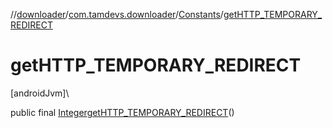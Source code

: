 //[downloader](../../../index.md)/[com.tamdevs.downloader](../index.md)/[Constants](index.md)/[getHTTP_TEMPORARY_REDIRECT](get-h-t-t-p_-t-e-m-p-o-r-a-r-y_-r-e-d-i-r-e-c-t.md)

# getHTTP_TEMPORARY_REDIRECT

[androidJvm]\

public final [Integer](https://developer.android.com/reference/kotlin/java/lang/Integer.html)[getHTTP_TEMPORARY_REDIRECT](get-h-t-t-p_-t-e-m-p-o-r-a-r-y_-r-e-d-i-r-e-c-t.md)()
